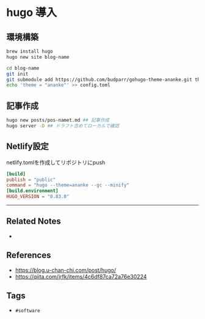# hugo 導入
## 環境構築
```sh
brew install hugo
hugo new site blog-name

cd blog-name
git init
git submodule add https://github.com/budparr/gohugo-theme-ananke.git themes/ananke
echo 'theme = "ananke"' >> config.toml
```

## 記事作成
```sh
hugo new posts/pos-namet.md ## 記事作成
hugo server -D ## ドラフト含めてローカルで確認
```

## Netlify設定
netlify.tomlを作成してリポジトリにpush
```toml:netlify.toml
[build]
publish = "public"
command = "hugo --theme=ananke --gc --minify"
[build.environment]
HUGO_VERSION = "0.83.0"
```


---
## Related Notes
- 

## References
- https://blog.u-chan-chi.com/post/hugo/
- https://qiita.com/jrfk/items/4c6df87ca72a76e30224

## Tags
- `#software` 
